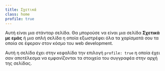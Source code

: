```yaml
---
title: Σχετικά
class: home
profile: true
---
```


Αυτή είναι μια στάνταρ σελίδα. Θα μπορούσε να είναι μια σελίδα **Σχετικά με εμάς** ή μια απλή σελίδα η οποία εξωστρέφει όλα τα χαρίσματά σου τα οποία σε έφεραν στον κόσμο του web development.

Αυτή η σελίδα έχει στην κεφαλίδα την επιλογή `profile: true` η οποία έχει σαν αποτέλεσμα να εμφανίζονται τα στοιχεία του συγγραφέα στην αρχή της σελίδας.